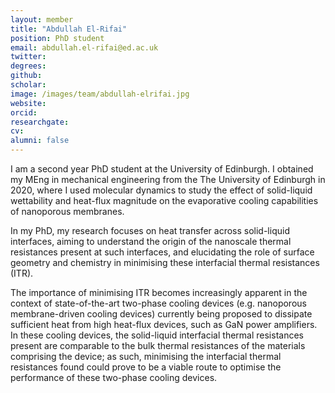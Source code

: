 ```yaml
---
layout: member
title: "Abdullah El-Rifai"
position: PhD student
email: abdullah.el-rifai@ed.ac.uk
twitter: 
degrees: 
github: 
scholar: 
image: /images/team/abdullah-elrifai.jpg
website: 
orcid:
researchgate: 	
cv: 
alumni: false
---
```


I am a second year PhD student at the University of Edinburgh. I obtained my MEng in mechanical engineering from the The University of Edinburgh in 2020, where I used molecular dynamics to study the effect of solid-liquid wettability and heat-flux magnitude on the evaporative cooling capabilities of nanoporous membranes.

In my PhD, my research focuses on heat transfer across solid-liquid interfaces, aiming to understand the origin of the nanoscale thermal resistances present at such interfaces, and elucidating the role of surface geometry and chemistry in minimising these interfacial thermal resistances (ITR).

The importance of minimising ITR becomes increasingly apparent in the context of state-of-the-art two-phase cooling devices (e.g. nanoporous membrane-driven cooling devices) currently being proposed to dissipate sufficient heat from high heat-flux devices, such as GaN power amplifiers. In these cooling devices, the solid-liquid interfacial thermal resistances present are comparable to the bulk thermal resistances of the materials comprising the device; as such, minimising the interfacial thermal resistances found could prove to be a viable route to optimise the performance of these two-phase cooling devices.